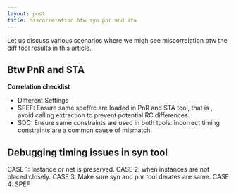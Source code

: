 ```yaml
---
layout: post
title: Miscorrelation btw syn pnr and sta
---
```


Let us discuss various scenarios where we migh see miscorrelation btw the diff tool results in this article.

## Btw PnR and STA
**Correlation checklist**
- Different Settings
- SPEF: Ensure same spef/rc are loaded in PnR and STA tool, that is , avoid calling extraction to prevent potential RC differences.
- SDC: Ensure same constraints are used in both tools. Incorrect timing constraints are a common cause of mismatch.

## Debugging timing issues in syn tool
CASE 1: Instance or net is preserved.
CASE 2: when instances are not placed closely.
CASE 3: Make sure syn and pnr tool derates are same.
CASE 4: SPEF
